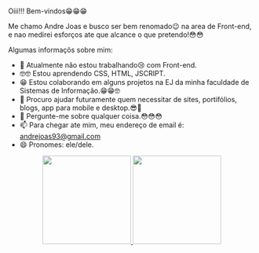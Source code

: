 ### 

Oiii!!!
Bem-vindos😁😁😁


Me chamo Andre Joas e busco ser bem renomado😉 na area de Front-end, 
e nao medirei esforços ate que alcance o que pretendo!😳😳

Algumas informaçõs sobre mim:

- 🔭 Atualmente não estou trabalhando😢 com Front-end.
- 🤓🤓 Estou aprendendo CSS, HTML, JSCRIPT.
- 😁 Estou colaborando em alguns projetos na EJ da minha faculdade de Sistemas de Informação.😁😁🤓 
- 🤔 Procuro ajudar futuramente quem necessitar de sites, portifólios, blogs, app para mobile e desktop.😎💖 
- 💬 Pergunte-me sobre qualquer coisa.😳😳😳
- 📫 Para chegar ate mim, meu endereço de email é: andrejoas93@gmail.com
- 😄 Pronomes: ele/dele.

<div align="center">
  <a href="https://github.com/AndreJoas/AndreJoas.git">
  <img height="180em" src="https://github-readme-stats.vercel.app/api?username=AndreJoas&show_icons=true&theme=dark&include_all_commits=true&count_private=true"/>
  <img height="180em" src="https://github-readme-stats.vercel.app/api/top-langs/?username=AndreJoas&layout=compact&langs_count=7&theme=dark"/>
</div>
  

  ##
